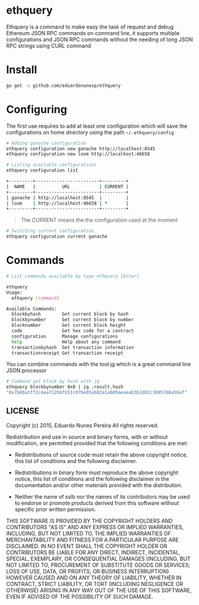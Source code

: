 # ethquery

Ethquery is a command to make easy the task of request and debug Ethereum JSON RPC commands on command line, it supports multiple configurations and JSON RPC commands without the needing of long JSON RPC strings using CURL command

# Install

```bash
go get -u github.com/eduardonunesp/ethquery
```

# Configuring

The first use requires to add at least one configuration which will save the configurations on home directory using the path `~/.ethquery/config`

```bash
# Adding ganache configuration
ethquery configuration new ganache http://localhost:8545
ethquery configuration new loom http://localhost:46658
```

```bash
# Listing available configurations
ethquery configuration list

+---------+------------------------+---------+
|  NAME   |          URL           | CURRENT |
+---------+------------------------+---------+
| ganache | http://localhost:8545  |         |
| loom    | http://localhost:46658 | *       |
+---------+------------------------+---------+
```

> The CURRENT means the the configuration used at the moment

```bash
# Switching current configuration
ethquery configuration current ganache
```

# Commands

```bash
# List commands available by type ethquery [Enter]

ethquery
Usage:
  ethquery [command]

Available Commands:
  blockbyhash        Get current block by hash
  blockbynumber      Get current block by number
  blocknumber        Get current block height
  code               Get hex code for a contract
  configuration      Manage configurations
  help               Help about any command
  transactionbyhash  Get transaction information
  transactionreceipt Get transaction receipt
```

You can combine commands with the tool [jq](https://github.com/stedolan/jq) which is a great command line JSON processor

```bash
# Command get block by hash with jq
ethquery blockbynumber 0x0 | jq .result.hash
"0x7b86a1ff2c4aa712bbfb51c07be05ab82a1a0d9aeaeab3b1d02c3695708a56af"
```

## LICENSE
Copyright (c) 2015, Eduardo Nunes Pereira
All rights reserved.

Redistribution and use in source and binary forms, with or without
modification, are permitted provided that the following conditions are met:

* Redistributions of source code must retain the above copyright notice, this
  list of conditions and the following disclaimer.

* Redistributions in binary form must reproduce the above copyright notice,
  this list of conditions and the following disclaimer in the documentation
  and/or other materials provided with the distribution.

* Neither the name of sslb nor the names of its
  contributors may be used to endorse or promote products derived from
  this software without specific prior written permission.

THIS SOFTWARE IS PROVIDED BY THE COPYRIGHT HOLDERS AND CONTRIBUTORS "AS IS"
AND ANY EXPRESS OR IMPLIED WARRANTIES, INCLUDING, BUT NOT LIMITED TO, THE
IMPLIED WARRANTIES OF MERCHANTABILITY AND FITNESS FOR A PARTICULAR PURPOSE ARE
DISCLAIMED. IN NO EVENT SHALL THE COPYRIGHT HOLDER OR CONTRIBUTORS BE LIABLE
FOR ANY DIRECT, INDIRECT, INCIDENTAL, SPECIAL, EXEMPLARY, OR CONSEQUENTIAL
DAMAGES (INCLUDING, BUT NOT LIMITED TO, PROCUREMENT OF SUBSTITUTE GOODS OR
SERVICES; LOSS OF USE, DATA, OR PROFITS; OR BUSINESS INTERRUPTION) HOWEVER
CAUSED AND ON ANY THEORY OF LIABILITY, WHETHER IN CONTRACT, STRICT LIABILITY,
OR TORT (INCLUDING NEGLIGENCE OR OTHERWISE) ARISING IN ANY WAY OUT OF THE USE
OF THIS SOFTWARE, EVEN IF ADVISED OF THE POSSIBILITY OF SUCH DAMAGE.